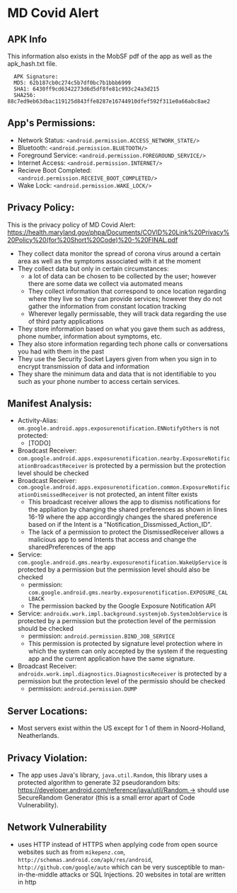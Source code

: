 # MD Covid Alert

## APK Info
This information also exists in the MobSF pdf of the app as well as the apk_hash.txt file. 
```
  APK Signature:
  MD5: 62b187cb0c274c5b7df0bc7b1bbb6999
  SHA1: 6430ff9cd6342273d6d5df8fe81c993c24a3d215
  SHA256: 88c7ed9eb63dbac119125d843ffe8287e16744910dfef592f311e0a66abc8ae2
```

## App's Permissions:
- Network Status: ``<android.permission.ACCESS_NETWORK_STATE/>``
- Bluetooth: ``<android.permission.BLUETOOTH/>``
- Foreground Service: ``<android.permission.FOREGROUND_SERVICE/>``
- Internet Access: ``<android.permission.INTERNET/>``
- Recieve Boot Completed: ``<android.permission.RECEIVE_BOOT_COMPLETED/>``
- Wake Lock: ``<android.permission.WAKE_LOCK/>``

## Privacy Policy:
This is the privacy policy of MD Covid Alert: https://health.maryland.gov/phpa/Documents/COVID%20Link%20Privacy%20Policy%20(for%20Short%20Code)%20-%20FINAL.pdf
- They collect data monitor the spread of corona virus around a certain area as well as the symptoms associated with it at the moment
- They collect data but only in certain circumstances:
  - a lot of data can be chosen to be collected by the user; however there are some data we collect via automated means
  - They collect information that correspond to once location regarding where they live so they can provide services; however they do not gather the information from constant location tracking
  - Wherever legally permissable, they will track data regarding the use of third party applications
- They store information based on what you gave them such as address, phone number, information about symptoms, etc. 
- They also store information regarding tech phone calls or conversations you had with them in the past 
- They use the Security Socket Layers given from when you sign in to encrypt transmission of data and information
- They share the minimum data and data that is not identifiable to you such as your phone number to access certain services. 

## Manifest Analysis:
- Activity-Alias: `om.google.android.apps.exposurenotification.ENNotifyOthers` is not protected:
  - [TODO]
- Broadcast Receiver: ``com.google.android.apps.exposurenotification.nearby.ExposureNotificationBroadcastReceiver`` is protected by a permission but the protection level should be checked
- Broadcast Receiver: ``com.google.android.apps.exposurenotification.common.ExposureNotificationDismissedReceiver`` is not protected, an intent filter exists 
  - This broadcast receiver allows the app to dismiss notifications for the appliation by changing the shared preferences as shown in lines 16-19 where the app accordingly changes the shared preference based on if the Intent is a "Notification_Dissmissed_Action_ID".
  - The lack of a permission to protect the DismissedReceiver allows a malicious app to send Intents that access and change the sharedPreferences of the app
- Service: ``com.google.android.gms.nearby.exposurenotification.WakeUpService`` is protected by a permission but the permission level should also be checked
  - permission: ``com.google.android.gms.nearby.exposurenotification.EXPOSURE_CALLBACK``
  - The permission backed by the Google Exposure Notification API 
- Service: ``androidx.work.impl.background.systemjob.SystemJobService`` is protected by a permission but the protection level of the permission should be checked
  - permission: ``android.permission.BIND_JOB_SERVICE``
  - This permission is protected by signature level protection where in which the system can only accepted by the system if the requesting app and the current application have the same signature. 
- Broadcast Receiver: ``androidx.work.impl.diagnostics.DiagnosticsReceiver`` is protected by a permission but the protection level of the permissio should be checked
  - permission: `android.permission.DUMP`

## Server Locations:
- Most servers exist within the US except for 1 of them in Noord-Holland, Neatherlands. 

## Privacy Violation:
- The app uses Java's library, `java.util.Random`, this library uses a protected algorithm to generate 32 pseudorandom bits: https://developer.android.com/reference/java/util/Random.-> should use SecureRandom Generator (this is a small error apart of Code Vulnerability).

## Network Vulnerability
- uses HTTP instead of HTTPS when applying code from open source websites such as from `mikepenz.com`, `http://schemas.android.com/apk/res/android`, `http://github.com/google/auto` which can be very susceptible to man-in-the-middle attacks or SQL Injections. 20 websites in total are written in http


